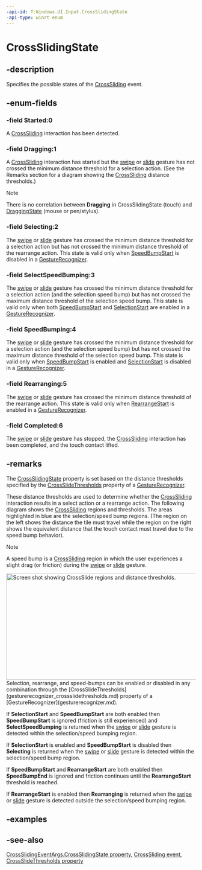 ```yaml
---
-api-id: T:Windows.UI.Input.CrossSlidingState
-api-type: winrt enum
---
```


<!-- Enumeration syntax
public enum Windows.UI.Input.CrossSlidingState : int
-->

# CrossSlidingState

## -description
Specifies the possible states of the [CrossSliding](gesturerecognizer_crosssliding.md) event.

## -enum-fields
### -field Started:0
A [CrossSliding](gesturerecognizer_crosssliding.md) interaction has been detected.

### -field Dragging:1
A [CrossSliding](gesturerecognizer_crosssliding.md) interaction has started but the [swipe](https://msdn.microsoft.com/library/897555e2-c567-4bbe-b600-553daeb223d5) or [slide](https://msdn.microsoft.com/library/897555e2-c567-4bbe-b600-553daeb223d5) gesture has not crossed the minimum distance threshold for a selection action. (See the Remarks section for a diagram showing the [CrossSliding](gesturerecognizer_crosssliding.md) distance thresholds.)

> [!NOTE]
> There is no correlation between **Dragging** in CrossSlidingState (touch) and [DraggingState](draggingstate.md) (mouse or pen/stylus).

### -field Selecting:2
The [swipe](https://msdn.microsoft.com/library/897555e2-c567-4bbe-b600-553daeb223d5) or [slide](https://msdn.microsoft.com/library/897555e2-c567-4bbe-b600-553daeb223d5) gesture has crossed the minimum distance threshold for a selection action but has not crossed the minimum distance threshold of the rearrange action. This state is valid only when [SpeedBumpStart](crossslidethresholds.md) is disabled in a [GestureRecognizer](gesturerecognizer.md).

### -field SelectSpeedBumping:3
The [swipe](https://msdn.microsoft.com/library/897555e2-c567-4bbe-b600-553daeb223d5) or [slide](https://msdn.microsoft.com/library/897555e2-c567-4bbe-b600-553daeb223d5) gesture has crossed the minimum distance threshold for a selection action (and the selection speed bump) but has not crossed the maximum distance threshold of the selection speed bump. This state is valid only when both [SpeedBumpStart](crossslidethresholds.md) and [SelectionStart](crossslidethresholds.md) are enabled in a [GestureRecognizer](gesturerecognizer.md).

### -field SpeedBumping:4
The [swipe](https://msdn.microsoft.com/library/897555e2-c567-4bbe-b600-553daeb223d5) or [slide](https://msdn.microsoft.com/library/897555e2-c567-4bbe-b600-553daeb223d5) gesture has crossed the minimum distance threshold for a selection action (and the selection speed bump) but has not crossed the maximum distance threshold of the selection speed bump. This state is valid only when [SpeedBumpStart](crossslidethresholds.md) is enabled and [SelectionStart](crossslidethresholds.md) is disabled in a [GestureRecognizer](gesturerecognizer.md).

### -field Rearranging:5
The [swipe](https://msdn.microsoft.com/library/897555e2-c567-4bbe-b600-553daeb223d5) or [slide](https://msdn.microsoft.com/library/897555e2-c567-4bbe-b600-553daeb223d5) gesture has crossed the minimum distance threshold of the rearrange action. This state is valid only when [RearrangeStart](crossslidethresholds.md) is enabled in a [GestureRecognizer](gesturerecognizer.md).

### -field Completed:6
The [swipe](https://msdn.microsoft.com/library/897555e2-c567-4bbe-b600-553daeb223d5) or [slide](https://msdn.microsoft.com/library/897555e2-c567-4bbe-b600-553daeb223d5) gesture has stopped, the [CrossSliding](gesturerecognizer_crosssliding.md) interaction has been completed, and the touch contact lifted.


## -remarks
The [CrossSlidingState](crossslidingeventargs_crossslidingstate.md) property is set based on the distance thresholds specified by the [CrossSlideThresholds](gesturerecognizer_crossslidethresholds.md) property of a [GestureRecognizer](gesturerecognizer.md).

These distance thresholds are used to determine whether the [CrossSliding](gesturerecognizer_crosssliding.md) interaction results in a select action or a rearrange action. The following diagram shows the [CrossSliding](gesturerecognizer_crosssliding.md) regions and thresholds. The areas highlighted in blue are the selection/speed bump regions. (The region on the left shows the distance the tile must travel while the region on the right shows the equivalent distance that the touch contact must travel due to the speed bump behavior).

> [!NOTE]
> A speed bump is a [CrossSliding](gesturerecognizer_crosssliding.md) region in which the user experiences a slight drag (or friction) during the [swipe](https://msdn.microsoft.com/library/897555e2-c567-4bbe-b600-553daeb223d5) or [slide](https://msdn.microsoft.com/library/897555e2-c567-4bbe-b600-553daeb223d5) gesture.

<img src="images/crossslide_threshold2.png" width="592" height="282" alt="Screen shot showing CrossSlide regions and distance thresholds." />
Selection, rearrange, and speed-bumps can be enabled or disabled in any combination through the [CrossSlideThresholds](gesturerecognizer_crossslidethresholds.md) property of a [GestureRecognizer](gesturerecognizer.md).

If **SelectionStart** and **SpeedBumpStart** are both enabled then **SpeedBumpStart** is ignored (friction is still experienced) and **SelectSpeedBumping** is returned when the [swipe](https://msdn.microsoft.com/library/897555e2-c567-4bbe-b600-553daeb223d5) or [slide](https://msdn.microsoft.com/library/897555e2-c567-4bbe-b600-553daeb223d5) gesture is detected within the selection/speed bumping region.

If **SelectionStart** is enabled and **SpeedBumpStart** is disabled then **Selecting** is returned when the [swipe](https://msdn.microsoft.com/library/897555e2-c567-4bbe-b600-553daeb223d5) or [slide](https://msdn.microsoft.com/library/897555e2-c567-4bbe-b600-553daeb223d5) gesture is detected within the selection/speed bump region.

If **SpeedBumpStart** and **RearrangeStart** are both enabled then **SpeedBumpEnd** is ignored and friction continues until the **RearrangeStart** threshold is reached.

If **RearrangeStart** is enabled then **Rearranging** is returned when the [swipe](https://msdn.microsoft.com/library/897555e2-c567-4bbe-b600-553daeb223d5) or [slide](https://msdn.microsoft.com/library/897555e2-c567-4bbe-b600-553daeb223d5) gesture is detected outside the selection/speed bumping region.






## -examples

## -see-also
[CrossSlidingEventArgs.CrossSlidingState property](crossslidingeventargs_crossslidingstate.md), [CrossSliding event](gesturerecognizer_crosssliding.md), [CrossSlideThresholds property](gesturerecognizer_crossslidethresholds.md)
